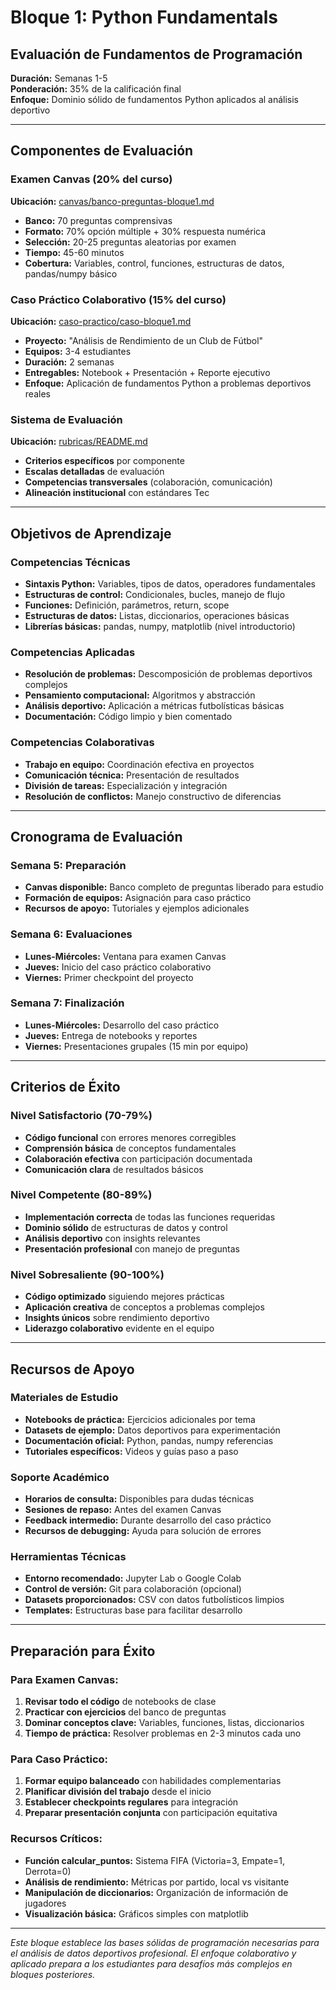 # Bloque 1: Python Fundamentals
## Evaluación de Fundamentos de Programación

**Duración:** Semanas 1-5  
**Ponderación:** 35% de la calificación final  
**Enfoque:** Dominio sólido de fundamentos Python aplicados al análisis deportivo

---

## Componentes de Evaluación

### Examen Canvas (20% del curso)
**Ubicación:** [canvas/banco-preguntas-bloque1.md](canvas/banco-preguntas-bloque1.md)
- **Banco:** 70 preguntas comprensivas
- **Formato:** 70% opción múltiple + 30% respuesta numérica
- **Selección:** 20-25 preguntas aleatorias por examen
- **Tiempo:** 45-60 minutos
- **Cobertura:** Variables, control, funciones, estructuras de datos, pandas/numpy básico

### Caso Práctico Colaborativo (15% del curso)
**Ubicación:** [caso-practico/caso-bloque1.md](caso-practico/caso-bloque1.md)
- **Proyecto:** "Análisis de Rendimiento de un Club de Fútbol"
- **Equipos:** 3-4 estudiantes
- **Duración:** 2 semanas
- **Entregables:** Notebook + Presentación + Reporte ejecutivo
- **Enfoque:** Aplicación de fundamentos Python a problemas deportivos reales

### Sistema de Evaluación
**Ubicación:** [rubricas/README.md](rubricas/README.md)
- **Criterios específicos** por componente
- **Escalas detalladas** de evaluación
- **Competencias transversales** (colaboración, comunicación)
- **Alineación institucional** con estándares Tec

---

## Objetivos de Aprendizaje

### Competencias Técnicas
- **Sintaxis Python:** Variables, tipos de datos, operadores fundamentales
- **Estructuras de control:** Condicionales, bucles, manejo de flujo
- **Funciones:** Definición, parámetros, return, scope
- **Estructuras de datos:** Listas, diccionarios, operaciones básicas
- **Librerías básicas:** pandas, numpy, matplotlib (nivel introductorio)

### Competencias Aplicadas
- **Resolución de problemas:** Descomposición de problemas deportivos complejos
- **Pensamiento computacional:** Algoritmos y abstracción
- **Análisis deportivo:** Aplicación a métricas futbolísticas básicas
- **Documentación:** Código limpio y bien comentado

### Competencias Colaborativas
- **Trabajo en equipo:** Coordinación efectiva en proyectos
- **Comunicación técnica:** Presentación de resultados
- **División de tareas:** Especialización y integración
- **Resolución de conflictos:** Manejo constructivo de diferencias

---

## Cronograma de Evaluación

### Semana 5: Preparación
- **Canvas disponible:** Banco completo de preguntas liberado para estudio
- **Formación de equipos:** Asignación para caso práctico
- **Recursos de apoyo:** Tutoriales y ejemplos adicionales

### Semana 6: Evaluaciones
- **Lunes-Miércoles:** Ventana para examen Canvas
- **Jueves:** Inicio del caso práctico colaborativo
- **Viernes:** Primer checkpoint del proyecto

### Semana 7: Finalización
- **Lunes-Miércoles:** Desarrollo del caso práctico
- **Jueves:** Entrega de notebooks y reportes
- **Viernes:** Presentaciones grupales (15 min por equipo)

---

## Criterios de Éxito

### Nivel Satisfactorio (70-79%)
- **Código funcional** con errores menores corregibles
- **Comprensión básica** de conceptos fundamentales
- **Colaboración efectiva** con participación documentada
- **Comunicación clara** de resultados básicos

### Nivel Competente (80-89%)
- **Implementación correcta** de todas las funciones requeridas
- **Dominio sólido** de estructuras de datos y control
- **Análisis deportivo** con insights relevantes
- **Presentación profesional** con manejo de preguntas

### Nivel Sobresaliente (90-100%)
- **Código optimizado** siguiendo mejores prácticas
- **Aplicación creativa** de conceptos a problemas complejos
- **Insights únicos** sobre rendimiento deportivo
- **Liderazgo colaborativo** evidente en el equipo

---

## Recursos de Apoyo

### Materiales de Estudio
- **Notebooks de práctica:** Ejercicios adicionales por tema
- **Datasets de ejemplo:** Datos deportivos para experimentación
- **Documentación oficial:** Python, pandas, numpy referencias
- **Tutoriales específicos:** Videos y guías paso a paso

### Soporte Académico
- **Horarios de consulta:** Disponibles para dudas técnicas
- **Sesiones de repaso:** Antes del examen Canvas
- **Feedback intermedio:** Durante desarrollo del caso práctico
- **Recursos de debugging:** Ayuda para solución de errores

### Herramientas Técnicas
- **Entorno recomendado:** Jupyter Lab o Google Colab
- **Control de versión:** Git para colaboración (opcional)
- **Datasets proporcionados:** CSV con datos futbolísticos limpios
- **Templates:** Estructuras base para facilitar desarrollo

---

## Preparación para Éxito

### Para Examen Canvas:
1. **Revisar todo el código** de notebooks de clase
2. **Practicar con ejercicios** del banco de preguntas
3. **Dominar conceptos clave:** Variables, funciones, listas, diccionarios
4. **Tiempo de práctica:** Resolver problemas en 2-3 minutos cada uno

### Para Caso Práctico:
1. **Formar equipo balanceado** con habilidades complementarias
2. **Planificar división del trabajo** desde el inicio
3. **Establecer checkpoints regulares** para integración
4. **Preparar presentación conjunta** con participación equitativa

### Recursos Críticos:
- **Función calcular_puntos:** Sistema FIFA (Victoria=3, Empate=1, Derrota=0)
- **Análisis de rendimiento:** Métricas por partido, local vs visitante
- **Manipulación de diccionarios:** Organización de información de jugadores
- **Visualización básica:** Gráficos simples con matplotlib

---

*Este bloque establece las bases sólidas de programación necesarias para el análisis de datos deportivos profesional. El enfoque colaborativo y aplicado prepara a los estudiantes para desafíos más complejos en bloques posteriores.*